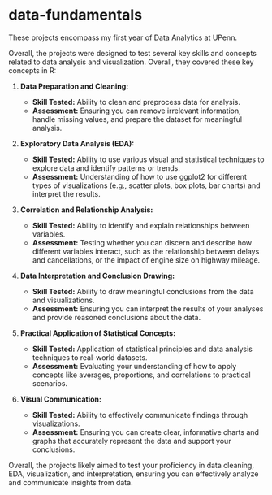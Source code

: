 # data-fundamentals
These projects encompass my first year of Data Analytics at UPenn. 

Overall, the projects were designed to test several key skills and concepts related to data analysis and visualization. Overall, they covered these key concepts in R:

1. **Data Preparation and Cleaning:**
   - **Skill Tested:** Ability to clean and preprocess data for analysis.
   - **Assessment:** Ensuring you can remove irrelevant information, handle missing values, and prepare the dataset for meaningful analysis.

2. **Exploratory Data Analysis (EDA):**
   - **Skill Tested:** Ability to use various visual and statistical techniques to explore data and identify patterns or trends.
   - **Assessment:** Understanding of how to use ggplot2 for different types of visualizations (e.g., scatter plots, box plots, bar charts) and interpret the results.

3. **Correlation and Relationship Analysis:**
   - **Skill Tested:** Ability to identify and explain relationships between variables.
   - **Assessment:** Testing whether you can discern and describe how different variables interact, such as the relationship between delays and cancellations, or the impact of engine size on highway mileage.

4. **Data Interpretation and Conclusion Drawing:**
   - **Skill Tested:** Ability to draw meaningful conclusions from the data and visualizations.
   - **Assessment:** Ensuring you can interpret the results of your analyses and provide reasoned conclusions about the data.

5. **Practical Application of Statistical Concepts:**
   - **Skill Tested:** Application of statistical principles and data analysis techniques to real-world datasets.
   - **Assessment:** Evaluating your understanding of how to apply concepts like averages, proportions, and correlations to practical scenarios.

6. **Visual Communication:**
   - **Skill Tested:** Ability to effectively communicate findings through visualizations.
   - **Assessment:** Ensuring you can create clear, informative charts and graphs that accurately represent the data and support your conclusions.

Overall, the projects likely aimed to test your proficiency in data cleaning, EDA, visualization, and interpretation, ensuring you can effectively analyze and communicate insights from data.
